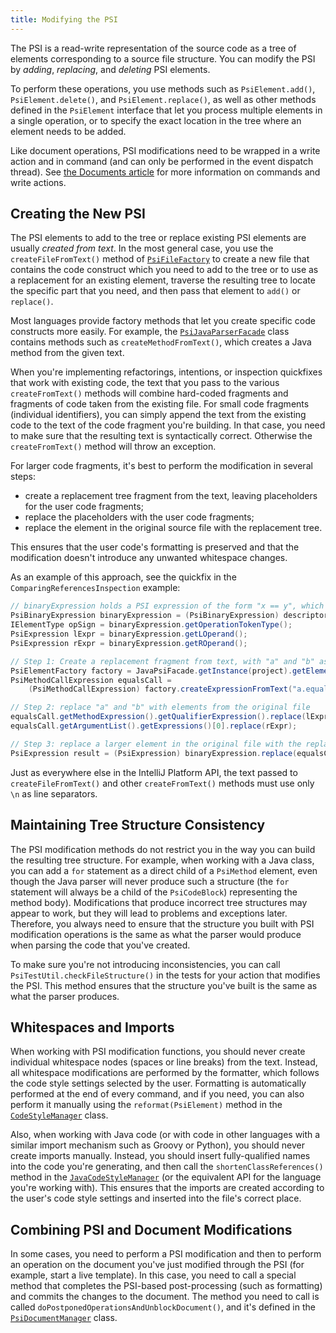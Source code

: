 ```yaml
---
title: Modifying the PSI
---
```

<!-- Copyright 2000-2020 JetBrains s.r.o. and other contributors. Use of this source code is governed by the Apache 2.0 license that can be found in the LICENSE file. -->

The PSI is a read-write representation of the source code as a tree of elements corresponding to a source file structure.
You can modify the PSI by *adding*, *replacing*, and *deleting* PSI elements.

To perform these operations, you use methods such as `PsiElement.add()`, `PsiElement.delete()`, and `PsiElement.replace()`, as well as other methods defined in the `PsiElement` interface that let you process multiple elements in a single operation, or to specify the exact location in the tree where an element needs to be added.

Like document operations, PSI modifications need to be wrapped in a write action and in command (and can only be performed in the event dispatch thread).
See [the Documents article](documents.md#what-are-the-rules-of-working-with-documents) for more information on commands and write actions.

## Creating the New PSI

The PSI elements to add to the tree or replace existing PSI elements are usually *created from text*.
In the most general case, you use the `createFileFromText()` method of [`PsiFileFactory`](upsource:///platform/core-api/src/com/intellij/psi/PsiFileFactory.java) to create a new file that contains the code construct which you need to add to the tree or to use as a replacement for an existing element, traverse the resulting tree to locate the specific part that you need, and then pass that element to `add()` or `replace()`.

Most languages provide factory methods that let you create specific code constructs more easily.
For example, the [`PsiJavaParserFacade`](upsource:///java/java-psi-api/src/com/intellij/psi/PsiJavaParserFacade.java) class contains methods such as `createMethodFromText()`, which creates a Java method from the given text.

When you're implementing refactorings, intentions, or inspection quickfixes that work with existing code, the text that you pass to the various `createFromText()` methods will combine hard-coded fragments and fragments of code taken from the existing file.
For small code fragments (individual identifiers), you can simply append the text from the existing code to the text of the code fragment you're building.
In that case, you need to make sure that the resulting text is syntactically correct. Otherwise the `createFromText()` method will throw an exception.

For larger code fragments, it's best to perform the modification in several steps:

 * create a replacement tree fragment from the text, leaving placeholders for the user code fragments;
 * replace the placeholders with the user code fragments;
 * replace the element in the original source file with the replacement tree.

This ensures that the user code's formatting is preserved and that the modification doesn't introduce any unwanted whitespace changes.

As an example of this approach, see the quickfix in the `ComparingReferencesInspection` example:

```java
// binaryExpression holds a PSI expression of the form "x == y", which needs to be replaced with "x.equals(y)"
PsiBinaryExpression binaryExpression = (PsiBinaryExpression) descriptor.getPsiElement();
IElementType opSign = binaryExpression.getOperationTokenType();
PsiExpression lExpr = binaryExpression.getLOperand();
PsiExpression rExpr = binaryExpression.getROperand();

// Step 1: Create a replacement fragment from text, with "a" and "b" as placeholders
PsiElementFactory factory = JavaPsiFacade.getInstance(project).getElementFactory();
PsiMethodCallExpression equalsCall =
    (PsiMethodCallExpression) factory.createExpressionFromText("a.equals(b)", null);

// Step 2: replace "a" and "b" with elements from the original file
equalsCall.getMethodExpression().getQualifierExpression().replace(lExpr);
equalsCall.getArgumentList().getExpressions()[0].replace(rExpr);

// Step 3: replace a larger element in the original file with the replacement tree
PsiExpression result = (PsiExpression) binaryExpression.replace(equalsCall);
```

Just as everywhere else in the IntelliJ Platform API, the text passed to `createFileFromText()` and other `createFromText()` methods must use only `\n` as line separators.


## Maintaining Tree Structure Consistency

The PSI modification methods do not restrict you in the way you can build the resulting tree structure.
For example, when working with a Java class, you can add a `for` statement as a direct child of a `PsiMethod` element, even though the Java parser will never produce such a structure (the `for` statement will always be a child of the `PsiCodeBlock`) representing the method body).
Modifications that produce incorrect tree structures may appear to work, but they will lead to problems and exceptions later.
Therefore, you always need to ensure that the structure you built with PSI modification operations is the same as what the parser would produce when parsing the code that you've created.

To make sure you're not introducing inconsistencies, you can call `PsiTestUtil.checkFileStructure()` in the tests for your action that modifies the PSI.
This method ensures that the structure you've built is the same as what the parser produces.


## Whitespaces and Imports

When working with PSI modification functions, you should never create individual whitespace nodes (spaces or line breaks) from the text.
Instead, all whitespace modifications are performed by the formatter, which follows the code style settings selected by the user.
Formatting is automatically performed at the end of every command, and if you need, you can also perform it manually using the `reformat(PsiElement)` method in the [`CodeStyleManager`](upsource:///platform/core-api/src/com/intellij/psi/codeStyle/CodeStyleManager.java) class.

Also, when working with Java code (or with code in other languages with a similar import mechanism such as Groovy or Python), you should never create imports manually.
Instead, you should insert fully-qualified names into the code you're generating, and then call the `shortenClassReferences()` method in the  [`JavaCodeStyleManager`](upsource:///java/java-psi-api/src/com/intellij/psi/codeStyle/JavaCodeStyleManager.java) (or the equivalent API for the language you're working with).
This ensures that the imports are created according to the user's code style settings and inserted into the file's correct place.


## Combining PSI and Document Modifications

In some cases, you need to perform a PSI modification and then to perform an operation on the document you've just modified through the PSI (for example, start a live template).
In this case, you need to call a special method that completes the PSI-based post-processing (such as formatting) and commits the changes to the document.
The method you need to call is called `doPostponedOperationsAndUnblockDocument()`, and it's defined in the [`PsiDocumentManager`](upsource:///platform/core-api/src/com/intellij/psi/PsiDocumentManager.java) class.
